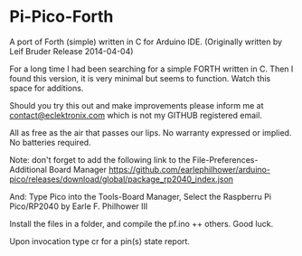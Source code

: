 # Pi-Pico-Forth
A port of Forth (simple) written in C for Arduino IDE. 
(Originally written by Leif Bruder Release 2014-04-04)

For a long time I had been searching for a simple FORTH written in C.
Then I found this version, it is very minimal but seems to function.
Watch this space for additions.

Should you try this out and make improvements please inform me
at contact@eclektronix.com which is not my GITHUB registered email.

All as free as the air that passes our lips.
No warranty expressed or implied.
No batteries required.

Note: don't forget to add the following link to the File-Preferences-Additional Board Manager
https://github.com/earlephilhower/arduino-pico/releases/download/global/package_rp2040_index.json

And: Type Pico into the Tools-Board Manager, Select the Raspberru Pi Pico/RP2040 by
Earle F. Philhower III

Install the files in a folder, and compile the pf.ino ++ others.
Good luck.

Upon invocation type <gpio> cr for a pin(s) state report.
